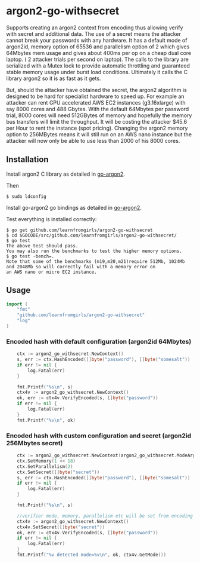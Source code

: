 # argon2-go-withsecret
Supports creating an argon2 context from encoding thus allowing verify with secret and additional data.
The use of a secret means the attacker cannot break your passwords with any hardware.
It has a default mode of argon2id, memory option of 65536 and parallelism option of 2 which gives 64Mbytes mem usage and gives about 400ms per op on a cheap dual core laptop. ( 2 attacker trials per second on laptop).
The calls to the library are serialized with a Mutex lock to provide automatic throttling and guaranteed stable memory usage under burst load conditions.
Ultimately it calls the C library argon2 so it is as fast as it gets.

But, should the attacker have obtained the secret,
the argon2 algorithm is designed to be hard for specialist hardware to speed up.
For example an attacker can rent GPU accelerated AWS EC2 instances (g3.16xlarge) with say 8000 cores and 488 Gbytes.
With the default 64Mbytes per password trial,
8000 cores will need 512GBytes of memory and hopefully the memory bus transfers will limit the throughput.
It will be costing the attacker $45.6 per Hour to rent the instance (spot pricing).
Changing the argon2 memory option to 256MBytes means it will still run on an AWS nano instance but the attacker
will now only be able to use less than 2000 of his 8000 cores.



## Installation

Install argon2 C library as detailed in
[go-argon2](https://github.com/tvdburgt/go-argon2).

Then
```
$ sudo ldconfig
```

Install go-argon2 go bindings as detailed in
[go-argon2](https://github.com/tvdburgt/go-argon2).

Test everything is installed correctly:

```
$ go get github.com/learnfromgirls/argon2-go-withsecret
$ cd $GOCODE/src/github.com/learnfromgirls/argon2-go-withsecret/
$ go test
The above test should pass.
You may also run the benchmarks to test the higher memory options.
$ go test -bench=.
Note that some of the benchmarks (m19,m20,m21)require 512Mb, 1024Mb and 2048Mb so will correctly fail with a memory error on
an AWS nano or micro EC2 instance.
```

## Usage
```go
import (
	"fmt"
	"github.com/learnfromgirls/argon2-go-withsecret"
	"log"
)
```

### Encoded hash with default configuration (argon2id 64Mbytes)

```go
	ctx := argon2_go_withsecret.NewContext()
	s, err := ctx.HashEncoded([]byte("password"), []byte("somesalt"))
	if err != nil {
		log.Fatal(err)
	}

	fmt.Printf("%s\n", s)
	ctx4v := argon2_go_withsecret.NewContext()
	ok, err := ctx4v.VerifyEncoded(s, []byte("password"))
	if err != nil {
		log.Fatal(err)
	}
	fmt.Printf("%v\n", ok)
```


### Encoded hash with custom configuration and secret (argon2id 256Mbytes secret)

```go
	ctx := argon2_go_withsecret.NewContext(argon2_go_withsecret.ModeArgon2id)
	ctx.SetMemory(1 << 18)
	ctx.SetParallelism(2)
	ctx.SetSecret([]byte("secret"))
	s, err := ctx.HashEncoded([]byte("password"), []byte("somesalt"))
	if err != nil {
		log.Fatal(err)
	}

	fmt.Printf("%s\n", s)

	//verifier mode, memory, parallelism etc will be set from encoding so no need to set here.
	ctx4v := argon2_go_withsecret.NewContext()
	ctx4v.SetSecret([]byte("secret"))
	ok, err := ctx4v.VerifyEncoded(s, []byte("password"))
	if err != nil {
		log.Fatal(err)
	}
	fmt.Printf("%v detected mode=%v\n", ok, ctx4v.GetMode())
```




